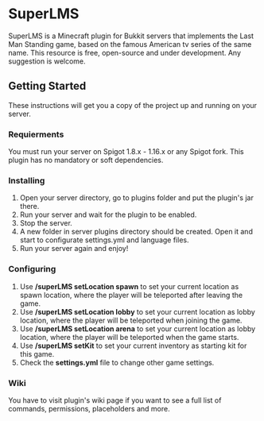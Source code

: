 # SuperLMS

SuperLMS is a Minecraft plugin for Bukkit servers that implements the Last Man Standing game, based on the famous American tv series of the same name.
This resource is free, open-source and under development. Any suggestion is welcome.

## Getting Started

These instructions will get you a copy of the project up and running on your server.

### Requierments

You must run your server on Spigot 1.8.x - 1.16.x or any Spigot fork.
This plugin has no mandatory or soft dependencies.

### Installing

1. Open your server directory, go to plugins folder and put the plugin's jar there.
2. Run your server and wait for the plugin to be enabled.
3. Stop the server.
4. A new folder in server plugins directory should be created. Open it and start to configurate settings.yml and language files.
5. Run your server again and enjoy!

### Configuring

1. Use **/superLMS setLocation spawn** to set your current location as spawn location, where the player will be teleported after leaving the game.
2. Use **/superLMS setLocation lobby** to set your current location as lobby location, where the player will be teleported when joining the game.
3. Use **/superLMS setLocation arena** to set your current location as lobby location, where the player will be teleported when the game starts.
4. Use **/superLMS setKit** to set your current inventory as starting kit for this game.
5. Check the **settings.yml** file to change other game settings.

### Wiki

You have to visit plugin's wiki page if you want to see a full list of commands, permissions, placeholders and more.
